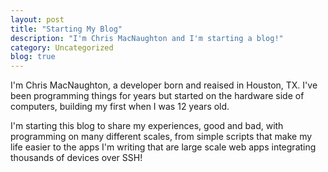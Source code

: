 ```yaml
---
layout: post
title: "Starting My Blog"
description: "I'm Chris MacNaughton and I'm starting a blog!"
category: Uncategorized
blog: true
---
```


I'm Chris MacNaughton, a developer born and reaised in Houston, TX.  I've been programming things for years but started on the hardware side of computers, building my first when I was 12 years old.

I'm starting this blog to share my experiences, good and bad, with programming on many different scales, from simple scripts that make my life easier to the apps I'm writing that are large scale web apps integrating thousands of devices over SSH!